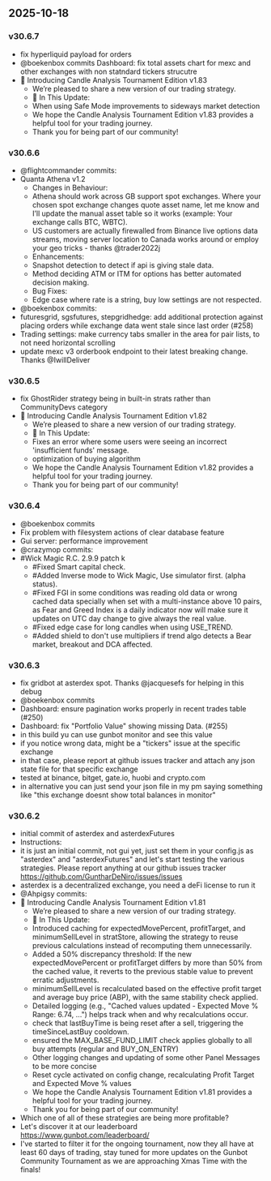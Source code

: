 ## 2025-10-18

### v30.6.7
- fix hyperliquid payload for orders
- @boekenbox commits Dashboard: fix total assets chart for mexc and other exchanges with non statndard tickers strucutre
- 📢 Introducing Candle Analysis Tournament Edition v1.83
  - We’re pleased to share a new version of our trading strategy.
  - 🔑 In This Update:
  - When using Safe Mode improvements to sideways market detection
  - We hope the Candle Analysis Tournament Edition v1.83 provides a helpful tool for your trading journey.
  - Thank you for being part of our community!


### v30.6.6
- @flightcommander commits:
- Quanta Athena v1.2
  - Changes in Behaviour:
  - Athena should work across GB support spot exchanges. Where your chosen spot exchange changes quote asset name, let me know and I’ll update the manual asset table so it works (example: Your exchange calls BTC, WBTC).
  - US customers are actually firewalled from Binance live options data streams, moving server location to Canada works around or employ your geo tricks - thanks @trader2022j
  - Enhancements:
  - Snapshot detection to detect if api is giving stale data.
  - Method deciding ATM or ITM for options has better automated decision making.
  - Bug Fixes:
  - Edge case where rate is a string, buy low settings are not respected.
- @boekenbox commits:
- futuresgrid, sgsfutures, stepgridhedge: add additional protection against placing orders while exchange data went stale since last order (#258)
- Trading settings: make currency tabs smaller in the area for pair lists, to not need horizontal scrolling
- update mexc v3 orderbook endpoint to their latest breaking change. Thanks @IwillDeliver

### v30.6.5
- fix GhostRider strategy being in built-in strats rather than CommunityDevs category
- 📢 Introducing Candle Analysis Tournament Edition v1.82
  - We’re pleased to share a new version of our trading strategy.
  - 🔑 In This Update:
  - Fixes an error where some users were seeing an incorrect 'insufficient funds' message.
  - optimization of buying algorithm
  - We hope the Candle Analysis Tournament Edition v1.82 provides a helpful tool for your trading journey.
  - Thank you for being part of our community!

### v30.6.4
- @boekenbox commits
- Fix problem with filesystem actions of clear database feature
- Gui server: performance improvement
- @crazymop commits:
- #Wick Magic R.C. 2.9.9 patch k
  - #Fixed Smart capital check.
  - #Added Inverse mode to Wick Magic, Use simulator first. (alpha status).
  - #Fixed FGI in some conditions was reading old data or wrong cached data specially when set with a multi-instance above 10 pairs, as Fear and Greed Index is a daily indicator now will make sure it updates on UTC day change to give always the real value.
  - #Fixed edge case for long candles when using USE_TREND.
  - #Added shield to don't use multipliers if trend algo detects a Bear market, breakout and DCA affected.

### v30.6.3
- fix gridbot at asterdex spot. Thanks @jacquesefs for helping in this debug
- @boekenbox commits
- Dashboard: ensure pagination works properly in recent trades table (#250)
- Dashboard: fix "Portfolio Value" showing missing Data. (#255)
- in this build yu can use gunbot monitor and see this value
- if you notice wrong data, might be a "tickers" issue at the specific exchange
- in that case, please report at github issues tracker and attach any json state file for that specific exchange
- tested at binance, bitget, gate.io, huobi and crypto.com
- in alternative you can just send your json file in my pm saying something like "this exchange doesnt show total balances in monitor"

### v30.6.2
- initial commit of asterdex and asterdexFutures
- Instructions:
- it is just an initial commit, not gui yet, just set them in your config.js as "asterdex" and "asterdexFutures" and let's start testing the various strategies. Please report anything at our github issues tracker https://github.com/GuntharDeNiro/issues/issues
- asterdex is a decentralized exchange, you need a deFi license to run it
- @Ahpigsy commits:
- 📢 Introducing Candle Analysis Tournament Edition v1.81
  - We’re pleased to share a new version of our trading strategy.
  - 🔑 In This Update:
  - Introduced caching for expectedMovePercent, profitTarget, and minimumSellLevel in stratStore, allowing the strategy to reuse previous calculations instead of recomputing them unnecessarily.
  - Added a 50% discrepancy threshold: If the new expectedMovePercent or profitTarget differs by more than 50% from the cached value, it reverts to the previous stable value to prevent erratic adjustments.
  - minimumSellLevel is recalculated based on the effective profit target and average buy price (ABP), with the same stability check applied.
  - Detailed logging (e.g., "Cached values updated - Expected Move % Range: 6.74, ...") helps track when and why recalculations occur.
  - check that lastBuyTime is being reset after a sell, triggering the timeSinceLastBuy cooldown.
  - ensured the MAX_BASE_FUND_LIMIT check applies globally to all buy attempts (regular and BUY_ON_ENTRY)
  - Other logging changes and updating of some other Panel Messages to be more concise
  - Reset cycle activated on config change, recalculating Profit Target and Expected Move % values
  - We hope the Candle Analysis Tournament Edition v1.81 provides a helpful tool for your trading journey.
  - Thank you for being part of our community!
- Which one of all of these strategies are being more profitable?
- Let's discover it at our leaderboard https://www.gunbot.com/leaderboard/
- I've started to filter it for the ongoing tournament, now they all have at least 60 days of trading, stay tuned for more updates on the Gunbot Community Tournament as we are approaching Xmas Time with the finals!

